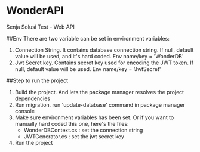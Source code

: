 # WonderAPI
Senja Solusi Test - Web API

##Env
There are two variable can be set in environment variables:
1. Connection String. 
   It contains database connection string. If null, default value will be used, and it's hard coded.
   Env name/key = 'WonderDB'
2. Jwt Secret key.
   Contains secret key used for encoding the JWT token. If null, default value will be used.
   Env name/key = 'JwtSecret'

##Step to run the project
1. Build the project. And lets the package manager resolves the project dependencies
2. Run migration. run 'update-database' command in package manager console
3. Make sure environment variables has been set.
   Or if you want to manually hard coded this one, here's the files:
   - WonderDBContext.cs : set the connection string
   - JWTGenerator.cs : set the jwt secret key
4. Run the project
